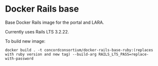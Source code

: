 # Docker Rails base

Base Docker Rails image for the portal and LARA.

Currently uses Rails LTS 3.2.22.

To build new image:

`docker build . -t concordconsortium/docker-rails-base-ruby:(replaces with ruby version and new tag) --build-arg RAILS_LTS_PASS=replace-with-password`
